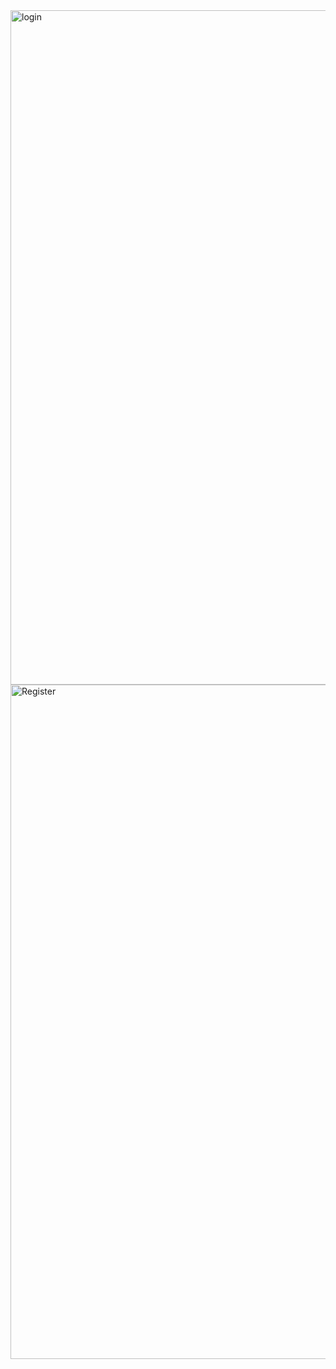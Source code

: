 <img width="1919" height="1079" alt="login" src="https://github.com/user-attachments/assets/66c1b4e5-f38e-4ccd-a3c4-e00ec7a13686" />
<img width="1919" height="1079" alt="Register" src="https://github.com/user-attachments/assets/22185945-1364-474c-8b82-5d6032fbe486" />
